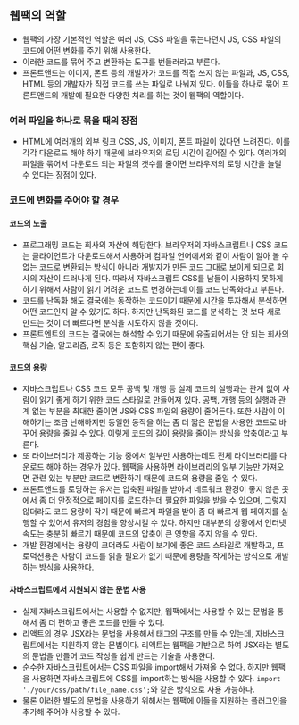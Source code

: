 ## 웹팩의 역할

-   웹팩의 가장 기본적인 역할은 여러 JS, CSS 파일을 묶는다던지 JS, CSS 파일의 코드에 어떤 변화를 주기 위해 사용한다.
-   이러한 코드를 묶어 주고 변환하는 도구를 번들러라고 부른다.
-   프론트앤드는 이미지, 폰트 등의 개발자가 코드를 직접 쓰지 않는 파일과, JS, CSS, HTML 등의 개발자가 직접 코드를 쓰는 파일로 나눠져 있다. 이들을 하나로 묶어 프론트앤드의 개발에 필요한 다양한 처리를 하는 것이 웹팩의 역할이다.

### 여러 파일을 하나로 묶을 때의 장점

-   HTML에 여러개의 외부 링크 CSS, JS, 이미지, 폰트 파일이 있다면 느려진다. 이를 각각 다운로드 해야 하기 때문에 브라우저의 로딩 시간이 길어질 수 있다. 여러개의 파일을 묶어서 다운로드 되는 파일의 갯수를 줄이면 브라우저의 로딩 시간을 늘릴 수 있다는 장점이 있다.

### 코드에 변화를 주어야 할 경우

#### 코드의 노출

-   프로그래밍 코드는 회사의 자산에 해당한다. 브라우저의 자바스크립트나 CSS 코드는 클라이언트가 다운로드해서 사용하며 컴파일 언어에서와 같이 사람이 알아 볼 수 없는 코드로 변환되는 방식이 아니라 개발자가 만든 코드 그대로 보이게 되므로 회사의 자산이 드러나게 된다. 따라서 자바스크립트 CSS를 남들이 사용하지 못하게 하기 위해서 사람이 읽기 어려운 코드로 변경하는데 이를 코드 난독화라고 부른다.
-   코드를 난독화 해도 결국에는 동작하는 코드이기 때문에 시간을 투자해서 분석하면 어떤 코드인지 알 수 있기도 하다. 하지만 난독화된 코드를 분석하는 것 보다 새로 만드는 것이 더 빠르다면 분석을 시도하지 않을 것이다.
-   프론트엔트의 코드는 결국에는 해석할 수 있기 때문에 유출되어서는 안 되는 회사의 핵심 기술, 알고리즘, 로직 등은 포함하지 않는 편이 좋다.

#### 코드의 용량

-   자바스크립트나 CSS 코드 모두 공백 및 개행 등 실제 코드의 실행과는 관계 없이 사람이 읽기 좋게 하기 위한 코드 스타일로 만들어져 있다. 공백, 개행 등의 실행과 관계 없는 부분을 최대한 줄이면 JS와 CSS 파일의 용량이 줄어든다. 또한 사람이 이해하기는 조금 난해하지만 동일한 동작을 하는 좀 더 짧은 문법을 사용한 코드로 바꾸어 용량을 줄일 수 있다. 이렇게 코드의 길이 용량을 줄이는 방식을 압축이라고 부른다.
-   또 라이브러리가 제공하는 기능 중에서 일부만 사용하는데도 전체 라이브러리를 다운로드 해야 하는 경우가 있다. 웹팩을 사용하면 라이브러리의 일부 기능만 가져오면 관련 있는 부분만 코드로 변환하기 때문에 코드의 용량을 줄일 수 있다.
-   프론트앤드를 로딩하는 유저는 압축된 파일을 받아서 네트워크 환경이 좋지 않은 곳에서 좀 더 안정적으로 페이지를 로드하는데 필요한 파일을 받을 수 있으며, 그렇지 않더라도 코드 용량이 작기 때문에 빠르게 파일을 받아 좀 더 빠르게 웹 페이지를 실행할 수 있어서 유저의 경험을 향상시킬 수 있다. 하지만 대부분의 상황에서 인터넷 속도는 충분히 빠르기 때문에 코드의 압축이 큰 영향을 주지 않을 수 있다.
-   개발 환경에서는 용량이 크더라도 사람이 보기에 좋은 코드 스타일로 개발하고, 프로덕션용은 사람이 코드를 읽을 필요가 없기 때문에 용량을 작게하는 방식으로 개발하는 방식을 사용한다.

#### 자바스크립트에서 지원되지 않는 문법 사용

-   실제 자바스크립트에서는 사용할 수 없지만, 웹팩에서는 사용할 수 있는 문법을 통해서 좀 더 편하고 좋은 코드를 만들 수 있다.
-   리액트의 경우 JSX라는 문법을 사용해서 태그의 구조를 만들 수 있는데, 자바스크립트에서는 지원하지 않는 문법이다. 리액트는 웹팩을 기반으로 하여 JSX라는 별도의 문법을 만들어 코드 작성을 쉽게 만드는 기술을 사용한다.
-   순수한 자바스크립트에서는 CSS 파일을 import해서 가져올 수 없다. 하지만 웹팩을 사용하면 자바스크립트에 CSS를 import하는 방식을 사용할 수 있다. `import './your/css/path/file_name.css';`와 같은 방식으로 사용 가능하다.
-   물론 이러한 별도의 문법을 사용하기 위해서는 웹팩에 이들을 지원하는 플러그인을 추가해 주어야 사용할 수 있다.
